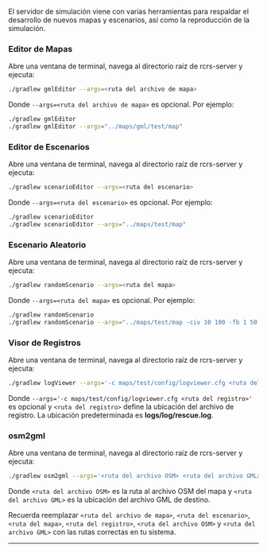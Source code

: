 
El servidor de simulación viene con varias herramientas para respaldar el desarrollo de nuevos mapas y escenarios, así como la reproducción de la simulación.

### Editor de Mapas

Abre una ventana de terminal, navega al directorio raíz de rcrs-server y ejecuta:

```bash
./gradlew gmlEditor --args=<ruta del archivo de mapa>
```

Donde `--args=<ruta del archivo de mapa>` es opcional. Por ejemplo:

```bash
./gradlew gmlEditor
./gradlew gmlEditor --args="../maps/gml/test/map"
```

### Editor de Escenarios

Abre una ventana de terminal, navega al directorio raíz de rcrs-server y ejecuta:

```bash
./gradlew scenarioEditor --args=<ruta del escenario>
```

Donde `--args=<ruta del escenario>` es opcional. Por ejemplo:

```bash
./gradlew scenarioEditor
./gradlew scenarioEditor --args="../maps/test/map"
```

### Escenario Aleatorio

Abre una ventana de terminal, navega al directorio raíz de rcrs-server y ejecuta:

```bash
./gradlew randomScenario --args=<ruta del mapa>
```

Donde `--args=<ruta del mapa>` es opcional. Por ejemplo:

```bash
./gradlew randomScenario
./gradlew randomScenario --args="../maps/test/map -civ 10 100 -fb 1 50 -fs 0 1 -pf 1 50 -po 0 1 -at 1 50 -ac 0 1 -refuge 1 2 -fire 0 1"
```

### Visor de Registros

Abre una ventana de terminal, navega al directorio raíz de rcrs-server y ejecuta:

```bash
./gradlew logViewer --args='-c maps/test/config/logviewer.cfg <ruta del registro>'
```

Donde `--args='-c maps/test/config/logviewer.cfg <ruta del registro>'` es opcional y `<ruta del registro>` define la ubicación del archivo de registro. La ubicación predeterminada es **logs/log/rescue.log**.

### osm2gml

Abre una ventana de terminal, navega al directorio raíz de rcrs-server y ejecuta:

```bash
./gradlew osm2gml --args='<ruta del archivo OSM> <ruta del archivo GML>'
```

Donde `<ruta del archivo OSM>` es la ruta al archivo OSM del mapa y `<ruta del archivo GML>` es la ubicación del archivo GML de destino.

Recuerda reemplazar `<ruta del archivo de mapa>`, `<ruta del escenario>`, `<ruta del mapa>`, `<ruta del registro>`, `<ruta del archivo OSM>` y `<ruta del archivo GML>` con las rutas correctas en tu sistema.

---
